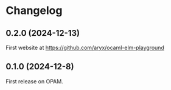 # Changelog

## 0.2.0 (2024-12-13)

First website at https://github.com/aryx/ocaml-elm-playground

## 0.1.0 (2024-12-8)

First release on OPAM.
